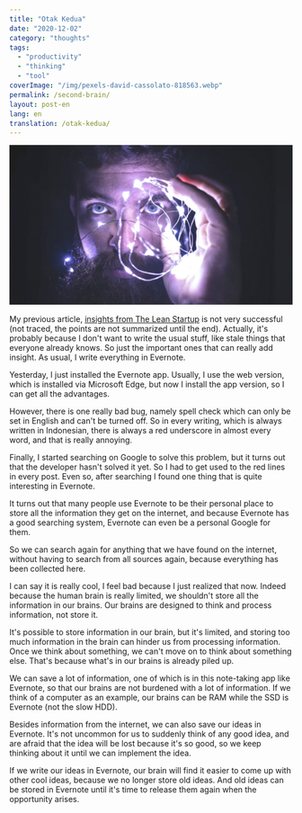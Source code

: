 ```yaml
---
title: "Otak Kedua"
date: "2020-12-02"
category: "thoughts"
tags:
  - "productivity"
  - "thinking"
  - "tool"
coverImage: "/img/pexels-david-cassolato-818563.webp"
permalink: /second-brain/
layout: post-en
lang: en
translation: /otak-kedua/
---
```


![](/img/pexels-david-cassolato-818563.webp)

My previous article, [insights from The Lean Startup](/lean-startup/) is not very successful (not traced, the points are not summarized until the end). Actually, it's probably because I don't want to write the usual stuff, like stale things that everyone already knows. So just the important ones that can really add insight. As usual, I write everything in Evernote.

Yesterday, I just installed the Evernote app. Usually, I use the web version, which is installed via Microsoft Edge, but now I install the app version, so I can get all the advantages.

However, there is one really bad bug, namely spell check which can only be set in English and can't be turned off. So in every writing, which is always written in Indonesian, there is always a red underscore in almost every word, and that is really annoying.

Finally, I started searching on Google to solve this problem, but it turns out that the developer hasn't solved it yet. So I had to get used to the red lines in every post. Even so, after searching I found one thing that is quite interesting in Evernote.

It turns out that many people use Evernote to be their personal place to store all the information they get on the internet, and because Evernote has a good searching system, Evernote can even be a personal Google for them.

So we can search again for anything that we have found on the internet, without having to search from all sources again, because everything has been collected here.

I can say it is really cool, I feel bad because I just realized that now. Indeed because the human brain is really limited, we shouldn't store all the information in our brains. Our brains are designed to think and process information, not store it.

It's possible to store information in our brain, but it's limited, and storing too much information in the brain can hinder us from processing information. Once we think about something, we can't move on to think about something else. That's because what's in our brains is already piled up.

We can save a lot of information, one of which is in this note-taking app like Evernote, so that our brains are not burdened with a lot of information. If we think of a computer as an example, our brains can be RAM while the SSD is Evernote (not the slow HDD).

Besides information from the internet, we can also save our ideas in Evernote. It's not uncommon for us to suddenly think of any good idea, and are afraid that the idea will be lost because it's so good, so we keep thinking about it until we can implement the idea.

If we write our ideas in Evernote, our brain will find it easier to come up with other cool ideas, because we no longer store old ideas. And old ideas can be stored in Evernote until it's time to release them again when the opportunity arises.
